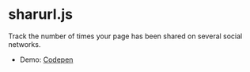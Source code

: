 sharurl.js
==========

Track the number of times your page has been shared on several social networks.


* Demo:  [Codepen](http://codepen.io/mrjopino/full/BHrft)
